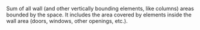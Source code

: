 ﻿Sum of all wall (and other vertically bounding elements, like columns) areas bounded by the space. It includes the area covered by elements inside the wall area (doors, windows, other openings, etc.).
